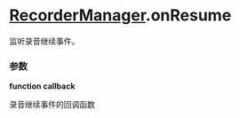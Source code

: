 # [RecorderManager](./../RecorderManager).onResume

监听录音继续事件。

### 参数

**function callback**

录音继续事件的回调函数
